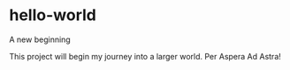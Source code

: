 # hello-world
A new beginning

This project will begin my journey into a larger world. Per Aspera Ad Astra!
